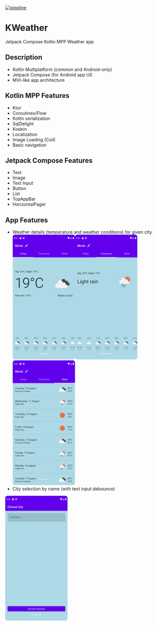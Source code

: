 [![pipeline](https://github.com/krossovochkin/KWeather/actions/workflows/main.yml/badge.svg)](https://github.com/krossovochkin/KWeather/actions/workflows/main.yml)

# KWeather
Jetpack Compose Kotlin MPP Weather app

## Description

- Kotlin Multiplatform (common and Android-only)
- Jetpack Compose (for Android app UI)
- MVI-like app architecture

## Kotlin MPP Features

- Ktor
- Coroutines/Flow
- Kotlin serialization
- SqlDelight
- Kodein
- Localization
- Image Loading (Coil)
- Basic navigation

## Jetpack Compose Features

- Text
- Image
- Text Input
- Button
- List
- TopAppBar
- HorizontalPager

## App Features

- Weather details (temperature and weather conditions) for given city  
<img src="https://raw.githubusercontent.com/krossovochkin/KWeather/master/doc/weather_details_today.png" width="200"/><img src="https://raw.githubusercontent.com/krossovochkin/KWeather/master/doc/weather_details_tomorrow.png" width="200"/><img src="https://raw.githubusercontent.com/krossovochkin/KWeather/master/doc/weather_details_week.png" width="200"/>
- City selection by name (with text input debounce)  
<img src="https://raw.githubusercontent.com/krossovochkin/KWeather/master/doc/city_list.png" width="200"/>
